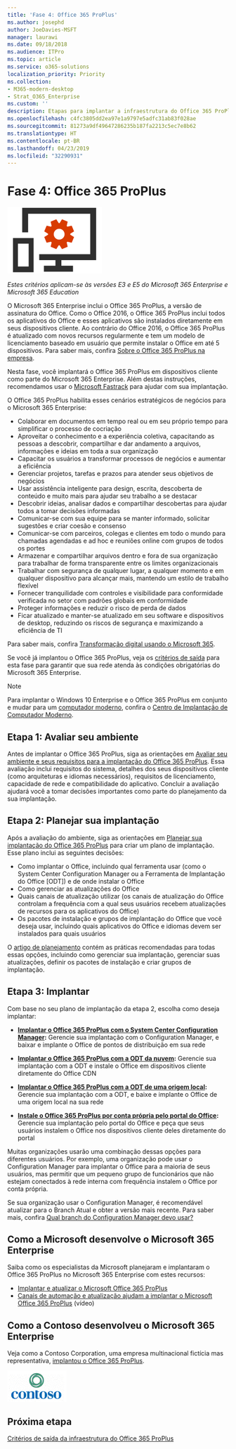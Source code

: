 ```yaml
---
title: 'Fase 4: Office 365 ProPlus'
ms.author: josephd
author: JoeDavies-MSFT
manager: laurawi
ms.date: 09/18/2018
ms.audience: ITPro
ms.topic: article
ms.service: o365-solutions
localization_priority: Priority
ms.collection:
- M365-modern-desktop
- Strat_O365_Enterprise
ms.custom: ''
description: Etapas para implantar a infraestrutura do Office 365 ProPlus para o Microsoft 365 Enterprise.
ms.openlocfilehash: c4fc3805dd2ea97e1a9797e5adfc31ab83f028ae
ms.sourcegitcommit: 81273a9df49647286235b187fa2213c5ec7e8b62
ms.translationtype: HT
ms.contentlocale: pt-BR
ms.lasthandoff: 04/23/2019
ms.locfileid: "32290931"
---
```

# <a name="phase-4-office-365-proplus"></a>Fase 4: Office 365 ProPlus

![](./media/deploy-foundation-infrastructure/O365proplus_icon.png)

*Estes critérios aplicam-se às versões E3 e E5 do Microsoft 365 Enterprise e Microsoft 365 Education*

O Microsoft 365 Enterprise inclui o Office 365 ProPlus, a versão de assinatura do Office. Como o Office 2016, o Office 365 ProPlus inclui todos os aplicativos do Office e esses aplicativos são instalados diretamente em seus dispositivos cliente. Ao contrário do Office 2016, o Office 365 ProPlus é atualizado com novos recursos regularmente e tem um modelo de licenciamento baseado em usuário que permite instalar o Office em até 5 dispositivos. Para saber mais, confira [Sobre o Office 365 ProPlus na empresa](https://docs.microsoft.com/deployoffice/about-office-365-proplus-in-the-enterprise).

Nesta fase, você implantará o Office 365 ProPlus em dispositivos cliente como parte do Microsoft 365 Enterprise. Além destas instruções, recomendamos usar o [Microsoft Fastrack](https://fasttrack.microsoft.com/office) para ajudar com sua implantação. 

O Office 365 ProPlus habilita esses cenários estratégicos de negócios para o Microsoft 365 Enterprise:

- Colaborar em documentos em tempo real ou em seu próprio tempo para simplificar o processo de cocriação
- Aproveitar o conhecimento e a experiência coletiva, capacitando as pessoas a descobrir, compartilhar e dar andamento a arquivos, informações e ideias em toda a sua organização
- Capacitar os usuários a transformar processos de negócios e aumentar a eficiência
- Gerenciar projetos, tarefas e prazos para atender seus objetivos de negócios
- Usar assistência inteligente para design, escrita, descoberta de conteúdo e muito mais para ajudar seu trabalho a se destacar
- Descobrir ideias, analisar dados e compartilhar descobertas para ajudar todos a tomar decisões informadas
- Comunicar-se com sua equipe para se manter informado, solicitar sugestões e criar coesão e consenso
- Comunicar-se com parceiros, colegas e clientes em todo o mundo para chamadas agendadas e ad hoc e reuniões online com grupos de todos os portes
- Armazenar e compartilhar arquivos dentro e fora de sua organização para trabalhar de forma transparente entre os limites organizacionais
- Trabalhar com segurança de qualquer lugar, a qualquer momento e em qualquer dispositivo para alcançar mais, mantendo um estilo de trabalho flexível
- Fornecer tranquilidade com controles e visibilidade para conformidade verificada no setor com padrões globais em conformidade
- Proteger informações e reduzir o risco de perda de dados
- Ficar atualizado e manter-se atualizado em seu software e dispositivos de desktop, reduzindo os riscos de segurança e maximizando a eficiência de TI

Para saber mais, confira [Transformação digital usando o Microsoft 365](http://transform.microsoft.com). 

Se você já implantou o Office 365 ProPlus, veja os [critérios de saída](office365proplus-exit-criteria.md) para esta fase para garantir que sua rede atenda às condições obrigatórias do Microsoft 365 Enterprise.

>[!Note]
>Para implantar o Windows 10 Enterprise e o Office 365 ProPlus em conjunto e mudar para um [computador moderno](https://www.microsoft.com/microsoft-365/modern-desktop), confira o [Centro de Implantação de Computador Moderno](http://aka.ms/howtoshift).
>

## <a name="step-1-assess-your-environment"></a>Etapa 1: Avaliar seu ambiente

Antes de implantar o Office 365 ProPlus, siga as orientações em [Avaliar seu ambiente e seus requisitos para a implantação do Office 365 ProPlus](https://docs.microsoft.com/DeployOffice/assess-office-365-proplus). Essa avaliação inclui requisitos do sistema, detalhes dos seus dispositivos cliente (como arquiteturas e idiomas necessários), requisitos de licenciamento, capacidade de rede e compatibilidade do aplicativo. Concluir a avaliação ajudará você a tomar decisões importantes como parte do planejamento da sua implantação.

## <a name="step-2-plan-your-deployment"></a>Etapa 2: Planejar sua implantação

Após a avaliação do ambiente, siga as orientações em [Planejar sua implantação do Office 365 ProPlus](https://docs.microsoft.com/DeployOffice/plan-office-365-proplus) para criar um plano de implantação. Esse plano inclui as seguintes decisões: 

- Como implantar o Office, incluindo qual ferramenta usar (como o System Center Configuration Manager ou a Ferramenta de Implantação do Office [ODT]) e de onde instalar o Office
- Como gerenciar as atualizações do Office
- Quais canais de atualização utilizar (os canais de atualização do Office controlam a frequência com a qual seus usuários recebem atualizações de recursos para os aplicativos do Office)
- Os pacotes de instalação e grupos de implantação do Office que você deseja usar, incluindo quais aplicativos do Office e idiomas devem ser instalados para quais usuários

O [artigo de planejamento](https://docs.microsoft.com/DeployOffice/plan-office-365-proplus) contém as práticas recomendadas para todas essas opções, incluindo como gerenciar sua implantação, gerenciar suas atualizações, definir os pacotes de instalação e criar grupos de implantação. 

## <a name="step-3-deploy"></a>Etapa 3: Implantar

Com base no seu plano de implantação da etapa 2, escolha como deseja implantar:

- **[Implantar o Office 365 ProPlus com o System Center Configuration Manager](https://docs.microsoft.com/deployoffice/deploy-office-365-proplus-with-system-center-configuration-manager):** Gerencie sua implantação com o Configuration Manager, e baixar e implante o Office de pontos de distribuição em sua rede

- **[Implantar o Office 365 ProPlus com a ODT da nuvem](https://docs.microsoft.com/deployoffice/deploy-office-365-proplus-from-the-cloud):** Gerencie sua implantação com a ODT e instale o Office em dispositivos cliente diretamente do Office CDN
 
- **[Implantar o Office 365 ProPlus com a ODT de uma origem local](https://docs.microsoft.com/deployoffice/deploy-office-365-proplus-from-a-local-source):** Gerencie sua implantação com a ODT, e baixe e implante o Office de uma origem local na sua rede 

- **[Instale o Office 365 ProPlus por conta própria pelo portal do Office](https://support.office.com/article/Download-and-install-or-reinstall-Office-365-or-Office-2016-on-a-PC-or-Mac-4414EAAF-0478-48BE-9C42-23ADC4716658):** Gerencie sua implantação pelo portal do Office e peça que seus usuários instalem o Office nos dispositivos cliente deles diretamente do portal

Muitas organizações usarão uma combinação dessas opções para diferentes usuários. Por exemplo, uma organização pode usar o Configuration Manager para implantar o Office para a maioria de seus usuários, mas permitir que um pequeno grupo de funcionários que não estejam conectados à rede interna com frequência instalem o Office por conta própria. 

Se sua organização usar o Configuration Manager, é recomendável atualizar para o Branch Atual e obter a versão mais recente. Para saber mais, confira [Qual branch do Configuration Manager devo usar?](https://docs.microsoft.com/sccm/core/understand/which-branch-should-i-use)

## <a name="how-microsoft-does-microsoft-365-enterprise"></a>Como a Microsoft desenvolve o Microsoft 365 Enterprise

Saiba como os especialistas da Microsoft planejaram e implantaram o Office 365 ProPlus no Microsoft 365 Enterprise com estes recursos:

- [Implantar e atualizar o Microsoft Office 365 ProPlus](https://www.microsoft.com/itshowcase/Article/Content/757/Deploying-and-updating-Microsoft-Office-365-ProPlus)
- [Canais de automação e atualização ajudam a implantar o Microsoft Office 365 ProPlus](https://www.microsoft.com/itshowcase/Article/Content/794/Automation-and-update-channels-help-deploy-Microsoft-Office-365-ProPlus) (vídeo)

## <a name="how-contoso-did-microsoft-365-enterprise"></a>Como a Contoso desenvolveu o Microsoft 365 Enterprise

Veja como a Contoso Corporation, uma empresa multinacional fictícia mas representativa, [implantou o Office 365 ProPlus](contoso-o365pp.md).

![](./media/contoso-overview/contoso-icon.png)

## <a name="next-step"></a>Próxima etapa

[Critérios de saída da infraestrutura do Office 365 ProPlus](office365proplus-exit-criteria.md)
